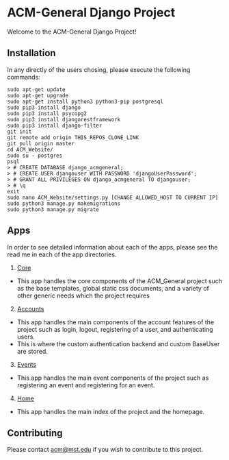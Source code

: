 # ACM-General Django Project

Welcome to the ACM-General Django Project!

## Installation
In any directly of the users chosing, please execute the following commands:
```
sudo apt-get update
sudo apt-get upgrade
sudo apt-get install python3 python3-pip postgresql
sudo pip3 install django
sudo pip3 install psycopg2
sudo pip3 install djangorestframework
sudo pip3 install django-filter
git init
git remote add origin THIS_REPOS_CLONE_LINK
git pull origin master
cd ACM_Website/
sudo su - postgres
psql
> # CREATE DATABASE django_acmgeneral;
> # CREATE USER djangouser WITH PASSWORD 'djangoUserPassword';
> # GRANT ALL PRIVILEGES ON django_acmgeneral TO djangouser;
> # \q
exit
sudo nano ACM_Website/settings.py [CHANGE ALLOWED_HOST TO CURRENT IP]
sudo python3 manage.py makemigrations
sudo python3 manage.py migrate
```

## Apps
In order to see detailed information about each of the apps, please see the read me in each of the app directories.
1. [Core](ACM_General/core/)
  + This app handles the core components of the ACM\_General project such as the base templates, global static css documents, and a variety of other generic needs which the project requires
2. [Accounts](ACM_General/accounts/)
  + This app handles the main components of the account features of the project such as login, logout, registering of a user, and authenticating users.
  + This is where the custom authentication backend and custom BaseUser are stored.
3. [Events](ACM_General/events/)
  + This app handles the main event components of the project such as registering an event and registering for an event.
4. [Home](ACM_General/home/)
  + This app handles the main index of the project and the homepage.

## Contributing
Please contact [acm@mst.edu](acm@mst.edu) if you wish to contribute to this project.
